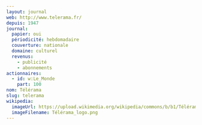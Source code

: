 ```yaml
---
layout: journal
web: http://www.telerama.fr/
depuis: 1947
journal:
  papier: oui
  périodicité: hebdomadaire
  couverture: nationale
  domaine: culturel
  revenus:
    - publicité
    - abonnements
actionnaires:
  - id: w:Le_Monde
    part: 100
nom: Télérama
slug: telerama
wikipedia:
  imageUrl: https://upload.wikimedia.org/wikipedia/commons/b/b1/Télérama_logo.png
  imageFilename: Télérama_logo.png
---
```

